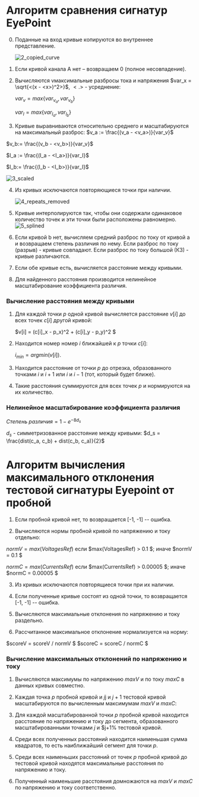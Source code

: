 # Алгоритм сравнения сигнатур EyePoint

0. Поданные на вход кривые копируются во внутреннее представление.

   ![2_copied_curve](C:\projects\ivcmp\doc\2_copied_curve.png)

1. Если кривой канала А нет – возвращаем 0 (полное несовпадение).

2. Вычисляются vмаксимальные разбросы тока и напряжения $var_x = \sqrt{<(x - <x>)^2>}$, $<.>$ - усреднение: 

   $var_v = max\{var_{v_a}, var_{v_b}\}$

   $var_I = max\{var_{I_a}, var_{I_b}\}$

3. Кривые выравниваются относительно среднего и масштабируются на максимальный разброс: 
  $v_a := \frac{(v_a - <v_a>)}{var_v}$

  $v_b:= \frac{(v_b - <v_b>)}{var_v}$

  $I_a := \frac{(I_a - <I_a>)}{var_I}$

  $I_b:= \frac{(I_b - <I_b>)}{var_I}$

  ![3_scaled](C:\projects\ivcmp\doc\3_scaled.png)

4. Из кривых исключаются повторяющиеся точки при наличии. 

   ![4_repeats_removed](C:\projects\ivcmp\doc\4_repeats_removed.png)

5. Кривые интерполируются так, чтобы они содержали одинаковое количество точек и эти точки были расположены равномерно.![5_splined](C:\projects\ivcmp\doc\5_splined.png)

6. Если кривой b нет, вычисляем средний разброс по току  от кривой a и возвращаем степень различия по нему. Если разброс по току (разрыв) - кривые совпадают. Если разброс по току большой (КЗ) - кривые различаются. 

7. Если обе кривые есть, вычисляется расстояние  между кривыми.

8. Для найденного расстояния производится нелинейное масштабирование коэффициента различия.

### Вычисление расстояния между кривыми

1. Для каждой точки $p$ одной кривой вычисляется расстояние $v[i]$ до всех точек $c[i]$ другой кривой: 

   $v[i] = (c[i]_x - p_x)^2  + (c[i]_y - p_y)^2 $

2. Находится номер номер $i$ ближайшей к $p$ точки $c[i]$:

   $i_{min} = argmin(v[i])$.

3. Находится расстояние от точки $p$ до отрезка, образованного точками $i$ и $i + 1$ или $i$ и $i - 1$ (тот, который будет ближе).

4. Такие расстояния суммируются для всех точек $p$ и нормируются на их количество. 

### Нелинейное масштабирование коэффициента различия



$Степень\;различия = 1 - e^{-8d_s}$

$d_s$ - симметризованное расстояние между кривыми: $d_s = \frac{dist(c_a, c_b) + dist(c_b, c_a)}{2}$ 


# Алгоритм вычисления максимального отклонения тестовой сигнатуры Eyepoint от пробной

1. Если пробной кривой нет, то возвращается [-1, -1] -- ошибка.

2. Вычисляются нормы пробной кривой по напряжению и току отдельно:
  
  $normV = max(VoltagesRef)$ если $max(VoltagesRef) > 0.1 $; иначе $normV = 0.1 $

  $normC = max(CurrentsRef)$ если $max(CurrentsRef) > 0.00005 $; иначе $normC = 0.00005 $

3. Из кривых исключаются повторящиеся точки при их наличии.

4. Если полученные кривые состоят из одной точки, то возвращается [-1, -1] -- ошибка.

5. Вычисляются максимальные отклонения по напряжению и току раздельно.

6. Рассчитанное максимальное отклонение нормализуется на норму:
  
  $scoreV = scoreV / normV $
  $scoreC = scoreC / normC $


### Вычисление максимальных отклонений по напряжению и току

1. Вычисляются максимумы по напряжению $maxV$ и по току $maxC$ в данных кривых совместно.

2. Каждая точка $p$ пробной кривой и $j$j и $j+1$ тестовой кривой масштабируются по вычисленным максимумам $maxV$ и $maxC$:

3. Для каждой масштабированной точки $p$ пробной кривой находится расстояние по напряжению и току до сегмента, образованного масштабированными точками $j$ и $j+1% тестовой кривой.

4. Среди всех полученных расстояний находится наименьшая сумма квадратов, то есть наиближайший сегмент для точки $p$.

5. Среди всех наименьших расстояний от точек $p$ пробной кривой до тестовой кривой находятся максимальные расстояния по напряжению и току.

6. Полученный наименьшие расстояния домножаются на $maxV$ и $maxC$ по напряжению и току соответственно.